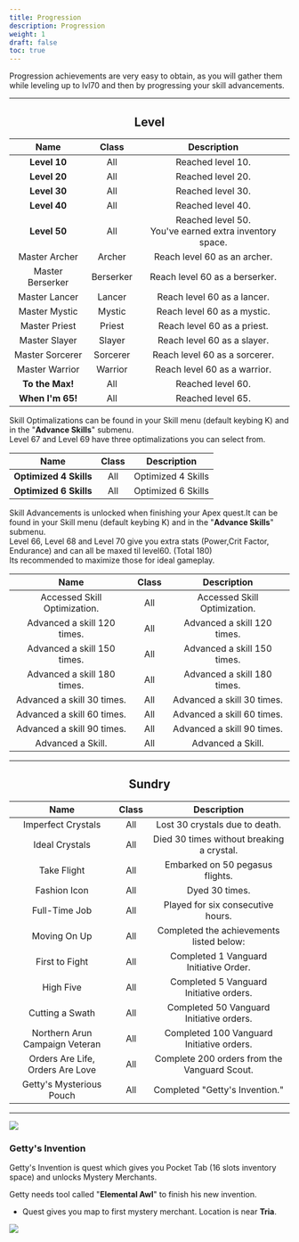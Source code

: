 ```yaml
---
title: Progression
description: Progression
weight: 1
draft: false
toc: true
---
```


Progression achievements are very easy to obtain, as you will gather them while leveling up to lvl70 and then by progressing your skill advancements.

<hr/>

<center>

## Level

</center>

|       **Name**       	| **Class** 	|                     **Description**                       	|
|:--------------------:	|:---------:	|:---------------------------------------------------------:	|
| **Level 10**         	|    All    	|                    Reached level 10.                      	|
| **Level 20**         	|    All    	|                    Reached level 20.                      	|
| **Level 30**         	|    All    	|                    Reached level 30.                      	|
| **Level 40**         	|    All    	|                    Reached level 40.                       	|
| **Level 50**         	|    All    	| Reached level 50. <br> You've earned extra inventory space. 	|
| Master Archer     	|   Archer  	|              Reach level 60 as an archer.                 	|
| Master Berserker   	| Berserker 	|             Reach level 60 as a berserker.                	|
| Master Lancer     	|   Lancer  	|               Reach level 60 as a lancer.                  	|
| Master Mystic     	|   Mystic  	|               Reach level 60 as a mystic.                     |
| Master Priest      	|   Priest  	|               Reach level 60 as a priest.                 	|
| Master Slayer     	|   Slayer  	|               Reach level 60 as a slayer.                 	|
| Master Sorcerer    	|  Sorcerer 	|              Reach level 60 as a sorcerer.                	|
| Master Warrior    	|  Warrior  	|              Reach level 60 as a warrior.                 	|
| **To the Max!**   	|    All    	|                    Reached level 60.                       	|
| **When I'm 65!**     	|    All    	|                    Reached level 65.                      	|

Skill Optimalizations can be found in your Skill menu (default keybing K) and in the "**Advance Skills**" submenu. <br>
Level 67 and Level 69 have three optimalizations you can select from.

|        **Name**        	| **Class** 	|   **Description**  	|
|:----------------------:	|:---------:	|:------------------:	|
| **Optimized 4 Skills** 	|    All    	| Optimized 4 Skills 	|
| **Optimized 6 Skills** 	|    All    	| Optimized 6 Skills 	|

Skill Advancements is unlocked when finishing your Apex quest.It can be found in your Skill menu (default keybing K) and in the "**Advance Skills**" submenu. <br>
Level 66, Level 68 and Level 70 give you extra stats (Power,Crit Factor, Endurance) and can all be maxed til level60. (Total 180) <br>
Its recommended to maximize those for ideal gameplay.

|           **Name**           	| **Class** 	|        **Description**       	|
|:----------------------------:	|:---------:	|:----------------------------:	|
| Accessed Skill Optimization. 	|    All    	| Accessed Skill Optimization. 	|
| Advanced a skill 120 times.  	|    All    	|  Advanced a skill 120 times. 	|
| Advanced a skill 150 times.  	|    All    	|  Advanced a skill 150 times. 	|
| Advanced a skill 180 times.  	|    All    	|  Advanced a skill 180 times. 	|
| Advanced a skill 30 times.   	|    All    	|  Advanced a skill 30 times.  	|
| Advanced a skill 60 times.   	|    All    	|  Advanced a skill 60 times.  	|
| Advanced a skill 90 times.   	|    All    	|  Advanced a skill 90 times.  	|
| Advanced a Skill.            	|    All    	|       Advanced a Skill.      	|

<hr/>

<center>

## Sundry

</center>

|             **Name**             	| **Class** 	|                **Description**               	|
|:--------------------------------:	|:---------:	|:--------------------------------------------:	|
| Imperfect Crystals               	|    All    	|        Lost 30 crystals due to death.        	|
| Ideal Crystals                   	|    All    	|   Died 30 times without breaking a crystal.  	|
| Take Flight                      	|    All    	|        Embarked on 50 pegasus flights.       	|
| Fashion Icon                     	|    All    	|                Dyed 30 times.                	|
| Full-Time Job                    	|    All    	|       Played for six consecutive hours.      	|
| Moving On Up                     	|    All    	|   Completed the achievements listed below:   	|
| First to Fight                   	|    All    	|    Completed 1 Vanguard Initiative Order.    	|
| High Five                        	|    All    	|    Completed 5 Vanguard Initiative orders.   	|
| Cutting a Swath                  	|    All    	|   Completed 50 Vanguard Initiative orders.   	|
| Northern Arun Campaign Veteran   	|    All    	|   Completed 100 Vanguard Initiative orders.  	|
| Orders Are Life, Orders Are Love 	|    All    	| Complete 200 orders from the Vanguard Scout. 	|
| Getty's Mysterious Pouch         	|    All    	|        Completed "Getty's Invention."        	|

<hr/>

![](https://i.imgur.com/Q20RzFE.png)

### Getty's Invention

Getty's Invention is quest which gives you Pocket Tab (16 slots inventory space) and unlocks Mystery Merchants.

Getty needs tool called "**Elemental Awl**" to finish his new invention.

- Quest gives you map to first mystery merchant. Location is near **Tria**.

![](https://i.imgur.com/eNZAleu.png)